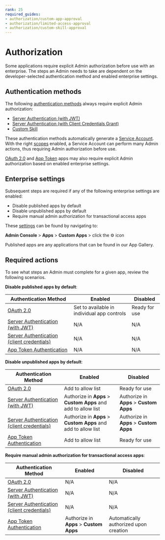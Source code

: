 ```yaml
---
rank: 25
required_guides: 
- authorization/custom-app-approval
- authorization/limited-access-approval
- authorization/custom-skill-approval
---
```


# Authorization 

Some applications require explicit Admin authorization before use with an
enterprise. The steps an Admin needs to take are dependent on the 
developer-selected authentication method and enabled enterprise settings. 

## Authentication methods

The following [authentication methods][auth] always require explicit Admin 
authorization: 

- [Server Authentication (with JWT)][jwt]
- [Server Authentication (with Client Credentials Grant)][cc]
- [Custom Skill][skill]

These authentication methods automatically generate a [Service Account][sa].
With the right [scopes][scopes] enabled, a Service Account can perform many
Admin actions, thus requiring Admin authorization before use. 

[OAuth 2.0][oauth] and [App Token][apptoken] apps may also require explicit
Admin authorization based on enabled enterprise settings. 

## Enterprise settings

Subsequent steps are required if any of the following enterprise settings are
enabled: 

- Disable published apps by default
- Disable unpublished apps by default
- Require manual admin authorization for transactional access apps

These [settings][setting] can be found by navigating to: 

**Admin Console** > **Apps** > **Custom Apps** > click the ⚙ icon

<Message tip>
 Published apps are any applications that can be found in our App Gallery.
</Message>

## Required actions

To see what steps an Admin must complete for a given app, review the following
scenarios. 

<!-- markdownlint-disable line-length -->
<!--alex ignore-->
**Disable published apps by default**:

| Authentication Method                            | Enabled                                     | Disabled
| ------------------------------------------------ | ------------------------------------------- | -------------- |
|[OAuth 2.0][standauth]                            | Set to available in individual app controls | Ready for use  |
|[Server Authentication (with JWT)][jwt]           | N/A                                         | N/A            |
|[Server Authentication (client credentials)][cc]  | N/A                                         | N/A            |
|[App Token Authentication][apptoken]              | N/A                                         | N/A            |

**Disable unpublished apps by default**: 

| Authentication Method                            | Enabled                                                       | Disabled
| ------------------------------------------------ | ------------------------------------------------------------- | --------------------------------------- |
|[OAuth 2.0][standauth]                            | Add to allow list                                             | Ready for use                           |
|[Server Authentication (with JWT)][jwt]           | Authorize in **Apps** > **Custom Apps** and add to allow list | Authorize in **Apps** > **Custom Apps** |
|[Server Authentication (client credentials)][cc]  | Authorize in **Apps** > **Custom Apps** and add to allow list | Authorize in **Apps** > **Custom Apps** |
|[App Token Authentication][apptoken]              | Add to allow list                                             | Ready for use                           |

**Require manual admin authorization for transactional access apps**: 

| Authentication Method                            | Enabled                                 | Disabled                                 |
| ------------------------------------------------ | ----------------------------------------| ---------------------------------------- |
|[OAuth 2.0][standauth]                            | N/A                                     | N/A                                      |
|[Server Authentication (with JWT)][jwt]           | N/A                                     | N/A                                      |
|[Server Authentication (client credentials)][cc]  | N/A                                     | N/A                                      |
|[App Token Authentication][apptoken]              | Authorize in **Apps** > **Custom Apps** | Automatically authorized upon creation   |

<!--alex enable-->
<!-- markdownlint-enable line-length -->

[auth]: g://authentication/select
[setting]: https://support.box.com/hc/en-us/articles/360044196653-Managing-custom-apps
[sa]: g://getting-started/user-types/service-account
[scopes]: g://api-calls/permissions-and-errors/scopes
[ag]: g://applications/app-gallery
[standauth]: g://authentication/oauth2
[jwt]: g://authentication/jwt
[cc]: g://authentication/client-credentials
[apptoken]: g://authentication/app-token
[skill]: g://applications/custom-skills
[oauth]: g://authentication/oauth2
